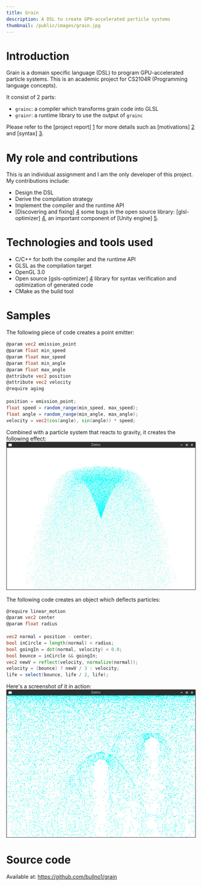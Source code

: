 ```yaml
---
title: Grain
description: A DSL to create GPU-accelerated particle systems
thumbnail: /public/images/grain.jpg
---
```


# Introduction

Grain is a domain specific language (DSL) to program GPU-accelerated particle systems.
This is an academic project for CS2104R (Programming language concepts).

It consist of 2 parts:

- `grainc`: a compiler which transforms grain code into GLSL
- `grainr`: a runtime library to use the output of `grainc`

Please refer to the [project report] [1] for more details such as [motivations] [2] and [syntax] [3].

# My role and contributions

This is an individual assignment and I am the only developer of this project.
My contributions include:

- Design the DSL
- Derive the compilation strategy
- Implement the compiler and the runtime API
- [Discovering and fixing] [4] some bugs in the open source library: [glsl-optimizer] [4], an important component of [Unity engine] [5].

# Technologies and tools used

- C/C++ for both the compiler and the runtime API
- GLSL as the compilation target
- OpenGL 3.0
- Open source [gsls-optimizer] [4] library for syntax verification and optimization of generated code
- CMake as the build tool

# Samples

The following piece of code creates a point emitter:

```glsl
@param vec2 emission_point
@param float min_speed
@param float max_speed
@param float min_angle
@param float max_angle
@attribute vec2 position
@attribute vec2 velocity
@require aging

position = emission_point;
float speed = random_range(min_speed, max_speed);
float angle = random_range(min_angle, max_angle);
velocity = vec2(cos(angle), sin(angle)) * speed;
```

Combined with a particle system that reacts to gravity, it creates the following effect:
![geyser](/public/images/grain.jpg)

The following code creates an object which deflects particles:

```glsl
@require linear_motion
@param vec2 center
@param float radius

vec2 normal = position - center;
bool inCircle = length(normal) < radius;
bool goingIn = dot(normal, velocity) < 0.0;
bool bounce = inCircle && goingIn;
vec2 newV = reflect(velocity, normalize(normal));
velocity = (bounce) ? newV / 3 : velocity;
life = select(bounce, life / 2, life);
```

Here's a screenshot of it in action:
![rain](/public/images/grain2.jpg)

# Source code

Available at: https://github.com/bullno1/grain

[1]: https://github.com/bullno1/grain/blob/master/report.md
[2]: https://github.com/bullno1/grain/blob/master/report.md#motivations
[3]: https://github.com/bullno1/grain/blob/master/report.md#syntax
[4]: https://github.com/aras-p/glsl-optimizer/pulls?q=is%3Apr+author%3Abullno1+is%3Aclosed
[5]: https://github.com/aras-p/glsl-optimizer
[6]: http://unity3d.com
